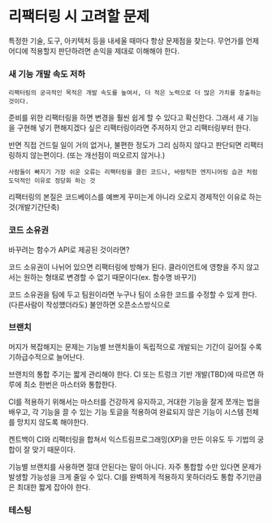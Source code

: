 # 리팩터링 시 고려할 문제

특정한 기술, 도구, 아키텍처 등을 내세울 때마다 항상 문제점을 찾는다. 무언가를 언제 어디에 적용할지 판단하려면 손익을 제대로 이해해야 한다.

### 새 기능 개발 속도 저하

`리팩터링의 궁극적인 목적은 개발 속도를 높여서, 더 적은 노력으로 더 많은 가치를 창출하는 것이다.`

준비를 위한 리팩터링을 하면 변경을 훨씬 쉽게 할 수 있다고 확신한다. 그래서 새 기능을 구현해 넣기 편해지겠다 싶은 리팩터링이라면 주저하지 안고 리팩터링부터 한다.

반면 직접 건드릴 일이 거의 없거나, 불편한 정도가 그리 심하지 않다고 판단되면 리팩터링하지 않는편이다. (또는 개선점이 떠오르지 않거나.)

`사람들이 빠지기 가장 쉬운 오류는 리팩터링을 클린 코드나, 바람직한 엔지니어링 습관 처럼 도덕적인 이유로 정당화 하는 것`

리팩터링의 본질은 코드베이스를 예쁘게 꾸미는게 아니라 오로지 경제적인 이유로 하는 것(개발기간단축)

### 코드 소유권

바꾸려는 함수가 API로 제공된 것이라면?

코드 소유권이 나뉘어 있으면 리팩터링에 방해가 된다. 클라이언트에 영향을 주지 않고서는 원하는 형태로 변경할 수 없기 때문이다(ex. 함수명 바꾸기)

코드 소유권을 팀에 두고 팀원이라면 누구나 팀이 소유한 코드를 수정할 수 있게 한다.(다른사람이 작성헀더라도) 불안하면 오픈소스방식으로

### 브랜치

머지가 복잡해지는 문제는 기능별 브랜치들이 독립적으로 개발되는 기간이 길어질 수록 기하급수적으로 늘어난다.

브랜치의 통합 주기는 짧게 관리해야 한다. CI 또는 트렁크 기반 개발(TBD)에 따르면 하루에 최소 한번은 마스터와 통합한다.

CI를 적용하기 위해서는 마스터를 건강하게 유지하고, 거대한 기능을 잘게 쪼개는 법을 배우고, 각 기능을 끌 수 있는 기능 토글을 적용하여 완료되지 않은 기능이 시스템 전체를 망치지 않도록 해야한다.

켄트백이 CI와 리팩터링을 합쳐서 익스트림프로그래밍(XP)을 만든 이유도 두 기법의 궁합이 잘 맞기 때문이다.

기능별 브랜치를 사용하면 절대 안된다는 말이 아니다. 자주 통합할 수만 있다면 문제가 발생할 가능성을 크게 줄일 수 있다. CI를 완벽하게 적용하지 못하더라도 통합 주기만큼은 최대한 짧게 잡아야 한다.

### 테스팅
